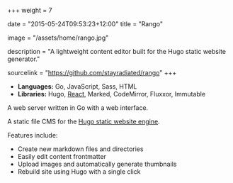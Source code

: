 +++
weight = 7

date = "2015-05-24T09:53:23+12:00"
title = "Rango"

image = "/assets/home/rango.jpg"

description = "A lightweight content editor built for the Hugo static website generator."

sourcelink = "https://github.com/stayradiated/rango"
+++

- **Languages:** Go, JavaScript, Sass, HTML
- **Libraries:** Hugo, [React](https://npmjs.org/package/react), Marked, CodeMirror, Fluxxor, Immutable

A web server written in Go with a web interface.

A static file CMS for the [Hugo static website engine](http://gohugo.io).

Features include:

- Create new markdown files and directories
- Easily edit content frontmatter
- Upload images and automatically generate thumbnails
- Rebuild site using Hugo with a single click

